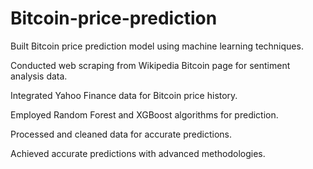 # Bitcoin-price-prediction

Built Bitcoin price prediction model using machine learning techniques.

Conducted web scraping from Wikipedia Bitcoin page for sentiment analysis data.

Integrated Yahoo Finance data for Bitcoin price history.

Employed Random Forest and XGBoost algorithms for prediction.

Processed and cleaned data for accurate predictions.

Achieved accurate predictions with advanced methodologies.
